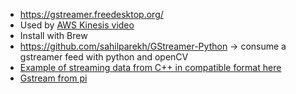 * https://gstreamer.freedesktop.org/
* Used by [AWS Kinesis video](https://docs.aws.amazon.com/kinesisvideostreams/latest/dg/gs-send-data.html)
* Install with Brew
* https://github.com/sahilparekh/GStreamer-Python -> consume a gstreamer feed with python and openCV
* [Example of streaming data from C++ in compatible format here](https://github.com/pimoroni/mlx90640-library/blob/master/examples/src/rawrgb.cpp)
* [Gstream from pi](https://raspberry-projects.com/pi/pi-hardware/raspberry-pi-camera/streaming-video-using-gstreamer)